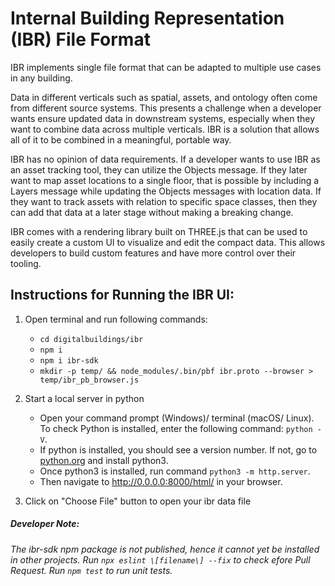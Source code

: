 # Internal Building Representation (IBR) File Format
IBR implements single file format that can be adapted to multiple use cases in any building.

Data in different verticals such as spatial, assets, and ontology often come from different source systems. This presents a challenge when a developer wants ensure updated data in downstream systems, especially when they want to combine data across multiple verticals. IBR is a solution that allows all of it to be combined in a meaningful, portable way.

IBR has no opinion of data requirements. If a developer wants to use IBR as an asset tracking tool, they can utilize the Objects message. If they later want to map asset locations to a single floor, that is possible by including a Layers message while updating the Objects messages with location data. If they want to track assets with relation to specific space classes, then they can add that data at a later stage without making a breaking change.

IBR comes with a rendering library built on THREE.js that can be used to easily create a custom UI to visualize and edit the compact data. This allows developers to build custom features and have more control over their tooling. 

## Instructions for Running the IBR UI:
1. Open terminal and run following commands:
    - `cd digitalbuildings/ibr`
    - `npm i`
    - `npm i ibr-sdk`
    - `mkdir -p temp/ && node_modules/.bin/pbf ibr.proto --browser > temp/ibr_pb_browser.js`

2. Start a local server in python
    - Open your command prompt (Windows)/ terminal (macOS/ Linux). To check Python is installed, enter the following command: `python -V`.
    - If python is installed, you should see a version number. If not, go to [python.org]() and install python3.
    - Once python3 is installed, run command `python3 -m http.server`.
    - Then navigate to http://0.0.0.0:8000/html/ in your browser.

3. Click on "Choose File" button to open your ibr data file

##### Developer Note: 
*The ibr-sdk npm package is not published, hence it cannot yet be installed in other projects.*
*Run `npx eslint \[filename\] --fix` to check efore Pull Request.*
*Run `npm test` to run unit tests.*
